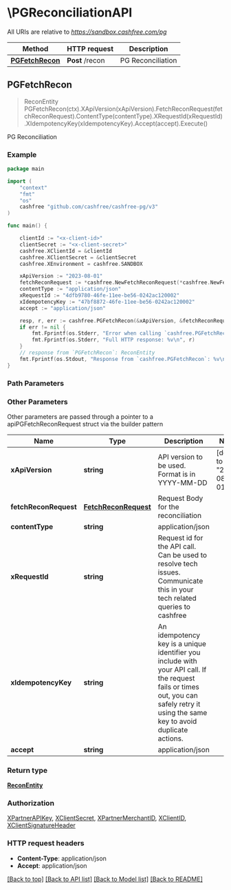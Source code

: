# \PGReconciliationAPI

All URIs are relative to *https://sandbox.cashfree.com/pg*

Method | HTTP request | Description
------------- | ------------- | -------------
[**PGFetchRecon**](PGReconciliationAPI.md#PGFetchRecon) | **Post** /recon | PG Reconciliation



## PGFetchRecon

> ReconEntity PGFetchRecon(ctx).XApiVersion(xApiVersion).FetchReconRequest(fetchReconRequest).ContentType(contentType).XRequestId(xRequestId).XIdempotencyKey(xIdempotencyKey).Accept(accept).Execute()

PG Reconciliation



### Example

```go
package main

import (
    "context"
    "fmt"
    "os"
    cashfree "github.com/cashfree/cashfree-pg/v3"
)

func main() {

    clientId := "<x-client-id>"
	clientSecret := "<x-client-secret>"
	cashfree.XClientId = &clientId
	cashfree.XClientSecret = &clientSecret
	cashfree.XEnvironment = cashfree.SANDBOX

    xApiVersion := "2023-08-01" 
    fetchReconRequest := *cashfree.NewFetchReconRequest(*cashfree.NewFetchReconRequestPagination(int32(123)), *cashfree.NewFetchReconRequestFilters("StartDate_example", "EndDate_example")) 
    contentType := "application/json" 
    xRequestId := "4dfb9780-46fe-11ee-be56-0242ac120002" 
    xIdempotencyKey := "47bf8872-46fe-11ee-be56-0242ac120002" 
    accept := "application/json" 

    resp, r, err := cashfree.PGFetchRecon(&xApiVersion, &fetchReconRequest, &contentType, &xRequestId, &xIdempotencyKey, &accept, nil)
    if err != nil {
        fmt.Fprintf(os.Stderr, "Error when calling `cashfree.PGFetchRecon``: %v\n", err)
        fmt.Fprintf(os.Stderr, "Full HTTP response: %v\n", r)
    }
    // response from `PGFetchRecon`: ReconEntity
    fmt.Fprintf(os.Stdout, "Response from `cashfree.PGFetchRecon`: %v\n", resp)
}
```

### Path Parameters



### Other Parameters

Other parameters are passed through a pointer to a apiPGFetchReconRequest struct via the builder pattern


Name | Type | Description  | Notes
------------- | ------------- | ------------- | -------------
 **xApiVersion** | **string** | API version to be used. Format is in YYYY-MM-DD | [default to &quot;2023-08-01&quot;]
 **fetchReconRequest** | [**FetchReconRequest**](FetchReconRequest.md) | Request Body for the reconciliation | 
 **contentType** | **string** | application/json | 
 **xRequestId** | **string** | Request id for the API call. Can be used to resolve tech issues. Communicate this in your tech related queries to cashfree | 
 **xIdempotencyKey** | **string** | An idempotency key is a unique identifier you include with your API call. If the request fails or times out, you can safely retry it using the same key to avoid duplicate actions.   | 
 **accept** | **string** | application/json | 

### Return type

[**ReconEntity**](ReconEntity.md)

### Authorization

[XPartnerAPIKey](../README.md#XPartnerAPIKey), [XClientSecret](../README.md#XClientSecret), [XPartnerMerchantID](../README.md#XPartnerMerchantID), [XClientID](../README.md#XClientID), [XClientSignatureHeader](../README.md#XClientSignatureHeader)

### HTTP request headers

- **Content-Type**: application/json
- **Accept**: application/json

[[Back to top]](#) [[Back to API list]](../README.md#documentation-for-api-endpoints)
[[Back to Model list]](../README.md#documentation-for-models)
[[Back to README]](../README.md)

